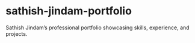 # sathish-jindam-portfolio
Sathish Jindam’s professional portfolio showcasing skills, experience, and projects.
